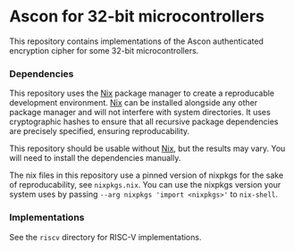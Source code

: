 # Ascon for 32-bit microcontrollers

This repository contains implementations of the Ascon authenticated encryption
cipher for some 32-bit microcontrollers.

### Dependencies

This repository uses the [Nix] package manager to create a reproducable
development environment. [Nix] can be installed alongside any other package
manager and will not interfere with system directories. It uses cryptographic
hashes to ensure that all recursive package dependencies are precisely
specified, ensuring reproducability. 

This repository should be usable without [Nix], but the results may vary. You
will need to install the dependencies manually.

The nix files in this repository use a pinned version of nixpkgs for the sake of
reproducability, see `nixpkgs.nix`. You can use the nixpkgs version your system
uses by passing `--arg nixpkgs 'import <nixpkgs>'` to `nix-shell`.

### Implementations

See the `riscv` directory for RISC-V implementations.

[Nix]: https://nixos.org/nix/
